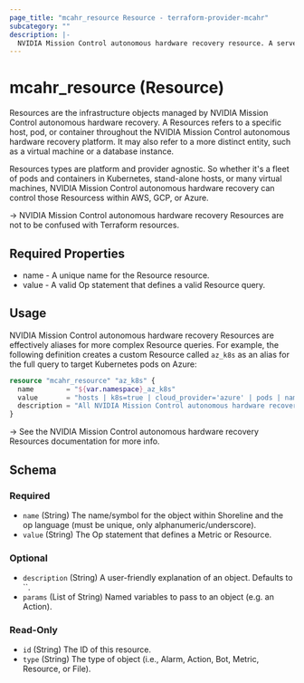 ```yaml
---
page_title: "mcahr_resource Resource - terraform-provider-mcahr"
subcategory: ""
description: |-
  NVIDIA Mission Control autonomous hardware recovery resource. A server or compute resource in the system (e.g. host, pod, container).
---
```


# mcahr_resource (Resource)

Resources are the infrastructure objects managed by NVIDIA Mission Control autonomous hardware recovery.  A Resources refers to a specific host, pod, or container throughout the NVIDIA Mission Control autonomous hardware recovery platform. It may also refer to a more distinct entity, such as a virtual machine or a database instance.

Resources types are platform and provider agnostic. So whether it's a fleet of pods and containers in Kubernetes, stand-alone hosts, or many virtual machines, NVIDIA Mission Control autonomous hardware recovery can control those Resourcess within AWS, GCP, or Azure.

-> NVIDIA Mission Control autonomous hardware recovery Resources are not to be confused with Terraform resources.

## Required Properties

- name - A unique name for the Resource resource.
- value - A valid Op statement that defines a valid Resource query.

## Usage

NVIDIA Mission Control autonomous hardware recovery Resources are effectively aliases for more complex Resource queries.  For example, the following definition creates a custom Resource called `az_k8s` as an alias for the full query to target Kubernetes pods on Azure:

```tf
resource "mcahr_resource" "az_k8s" {
  name        = "${var.namespace}_az_k8s"
  value       = "hosts | k8s=true | cloud_provider='azure' | pods | namespace=[\"${var.namespace}\"]"
  description = "All NVIDIA Mission Control autonomous hardware recovery Kubernetes pods on Azure"
}
```

-> See the NVIDIA Mission Control autonomous hardware recovery Resources documentation for more info.

<!-- schema generated by tfplugindocs -->
## Schema

### Required

- `name` (String) The name/symbol for the object within Shoreline and the op language (must be unique, only alphanumeric/underscore).
- `value` (String) The Op statement that defines a Metric or Resource.

### Optional

- `description` (String) A user-friendly explanation of an object. Defaults to ``.
- `params` (List of String) Named variables to pass to an object (e.g. an Action).

### Read-Only

- `id` (String) The ID of this resource.
- `type` (String) The type of object (i.e., Alarm, Action, Bot, Metric, Resource, or File).